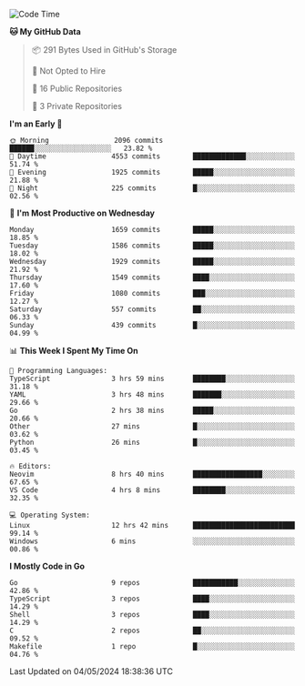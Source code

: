 <!--START_SECTION:waka-->
![Code Time](http://img.shields.io/badge/Code%20Time-586%20hrs%2053%20mins-blue)

**🐱 My GitHub Data** 

> 📦 291 Bytes Used in GitHub's Storage 
 > 
> 🚫 Not Opted to Hire
 > 
> 📜 16 Public Repositories 
 > 
> 🔑 3 Private Repositories 
 > 
**I'm an Early 🐤** 

```text
🌞 Morning                2096 commits        ██████░░░░░░░░░░░░░░░░░░░   23.82 % 
🌆 Daytime                4553 commits        █████████████░░░░░░░░░░░░   51.74 % 
🌃 Evening                1925 commits        █████░░░░░░░░░░░░░░░░░░░░   21.88 % 
🌙 Night                  225 commits         █░░░░░░░░░░░░░░░░░░░░░░░░   02.56 % 
```
📅 **I'm Most Productive on Wednesday** 

```text
Monday                   1659 commits        █████░░░░░░░░░░░░░░░░░░░░   18.85 % 
Tuesday                  1586 commits        █████░░░░░░░░░░░░░░░░░░░░   18.02 % 
Wednesday                1929 commits        █████░░░░░░░░░░░░░░░░░░░░   21.92 % 
Thursday                 1549 commits        ████░░░░░░░░░░░░░░░░░░░░░   17.60 % 
Friday                   1080 commits        ███░░░░░░░░░░░░░░░░░░░░░░   12.27 % 
Saturday                 557 commits         ██░░░░░░░░░░░░░░░░░░░░░░░   06.33 % 
Sunday                   439 commits         █░░░░░░░░░░░░░░░░░░░░░░░░   04.99 % 
```


📊 **This Week I Spent My Time On** 

```text
💬 Programming Languages: 
TypeScript               3 hrs 59 mins       ████████░░░░░░░░░░░░░░░░░   31.18 % 
YAML                     3 hrs 48 mins       ███████░░░░░░░░░░░░░░░░░░   29.66 % 
Go                       2 hrs 38 mins       █████░░░░░░░░░░░░░░░░░░░░   20.66 % 
Other                    27 mins             █░░░░░░░░░░░░░░░░░░░░░░░░   03.62 % 
Python                   26 mins             █░░░░░░░░░░░░░░░░░░░░░░░░   03.45 % 

🔥 Editors: 
Neovim                   8 hrs 40 mins       █████████████████░░░░░░░░   67.65 % 
VS Code                  4 hrs 8 mins        ████████░░░░░░░░░░░░░░░░░   32.35 % 

💻 Operating System: 
Linux                    12 hrs 42 mins      █████████████████████████   99.14 % 
Windows                  6 mins              ░░░░░░░░░░░░░░░░░░░░░░░░░   00.86 % 
```

**I Mostly Code in Go** 

```text
Go                       9 repos             ███████████░░░░░░░░░░░░░░   42.86 % 
TypeScript               3 repos             ████░░░░░░░░░░░░░░░░░░░░░   14.29 % 
Shell                    3 repos             ████░░░░░░░░░░░░░░░░░░░░░   14.29 % 
C                        2 repos             ██░░░░░░░░░░░░░░░░░░░░░░░   09.52 % 
Makefile                 1 repo              █░░░░░░░░░░░░░░░░░░░░░░░░   04.76 % 
```




 Last Updated on 04/05/2024 18:38:36 UTC
<!--END_SECTION:waka-->
